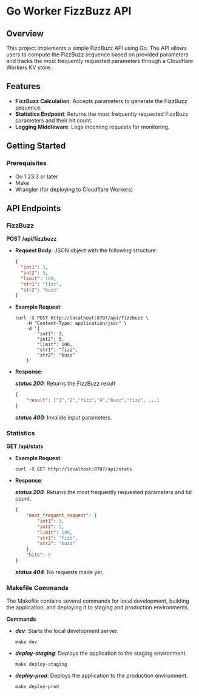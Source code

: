 # Go Worker FizzBuzz API

## Overview

This project implements a simple FizzBuzz API using Go. The API allows users to compute the FizzBuzz sequence based on provided parameters and tracks the most frequently requested parameters through a Cloudflare Workers KV store.

## Features

- **FizzBuzz Calculation**: Accepts parameters to generate the FizzBuzz sequence.
- **Statistics Endpoint**: Returns the most frequently requested FizzBuzz parameters and their hit count.
- **Logging Middleware**: Logs incoming requests for monitoring.

## Getting Started

### Prerequisites

- Go 1.23.3 or later
- Make
- Wrangler (for deploying to Cloudflare Workers)

## API Endpoints

### FizzBuzz

**POST /api/fizzbuzz**

- **Request Body**: JSON object with the following structure:
  ```json
  {
    "int1": 3,
    "int2": 5,
    "limit": 100,
    "str1": "fizz",
    "str2": "buzz"
  }
- **Example Request**:
    ```
    curl -X POST http://localhost:8787/api/fizzbuzz \
        -H "Content-Type: application/json" \
        -d '{
            "int1": 3,
            "int2": 5,
            "limit": 100,
            "str1": "fizz",
            "str2": "buzz"
        }'
    ```

- **Response**:

    ***status 200***: Returns the FizzBuzz result
    ```json
    {
        "result": ["1","2","fizz","4","buzz","fizz", ...]
    }
    ```
    ***status 400***: Invalide input parameters.

### Statistics

**GET /api/stats**
- **Example Request**:
    ```
    curl -X GET http://localhost:8787/api/stats
    ```
- **Response**:

    ***status 200***: Returns the most frequently requested parameters and hit count.
    ```json
    {
        "most_frequent_request": {
            "int1": 3,
            "int2": 5,
            "limit": 100,
            "str1": "fizz",
            "str2": "buzz"
        },
        "hits": 5
    }
    ```
    ***status 404***: No requests made yet.

### Makefile Commands

The Makefile contains several commands for local development, building the application, and deploying it to staging and production environments.

**Commands**
- ***dev***: Starts the local development server.
    ```
    make dev
    ```
- ***deploy-staging***: Deploys the application to the staging environment.
    ```
    make deploy-staging
    ```
- ***deploy-prod***: Deploys the application to the production environment.
    ```
    make deploy-prod
    ```
